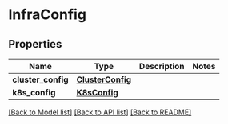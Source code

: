 # InfraConfig

## Properties
Name | Type | Description | Notes
------------ | ------------- | ------------- | -------------
**cluster_config** | [**ClusterConfig**](ClusterConfig.md) |  | 
**k8s_config** | [**K8sConfig**](K8sConfig.md) |  | 

[[Back to Model list]](../README.md#documentation-for-models) [[Back to API list]](../README.md#documentation-for-api-endpoints) [[Back to README]](../README.md)

